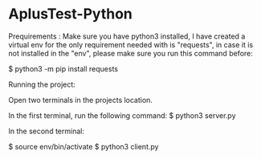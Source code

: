 # AplusTest-Python

Prequirements :
Make sure you have python3 installed, I have created a virtual env for the only requirement needed with is "requests", in case it is not installed in the "env", please make sure you run this command before:

$ python3 -m pip install requests

Running the project:

Open two terminals in the projects location.

In the first terminal, run the following command:
$ python3 server.py

In the second terminal:

$ source env/bin/activate
$ python3 client.py

